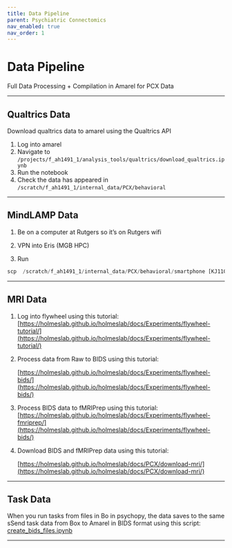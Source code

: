 ```yaml
---
title: Data Pipeline
parent: Psychiatric Connectomics
nav_enabled: true
nav_order: 1
---
```


# Data Pipeline


Full Data Processing + Compilation in Amarel for PCX Data 

---

## Qualtrics Data

Download qualtrics data to amarel using the Qualtrics API 

1. Log into amarel
2. Navigate to `/projects/f_ah1491_1/analysis_tools/qualtrics/download_qualtrics.ipynb`
3. Run the notebook
4. Check the data has appeared in `/scratch/f_ah1491_1/internal_data/PCX/behavioral`

---

## MindLAMP Data

1. Be on a computer at Rutgers so it’s on Rutgers wifi

1. VPN into Eris (MGB HPC)

3.  Run 

```python
scp  /scratch/f_ah1491_1/internal_data/PCX/behavioral/smartphone [KJ110@eristwo.partners.org](mailto:KJ110@eristwo.partners.org):/data/sbdp/PHOENIX/PCX/PROTECTED .
```

---

## MRI Data

1. Log into flywheel using this tutorial: [https://holmeslab.github.io/holmeslab/docs/Experiments/flywheel-tutorial/](https://holmeslab.github.io/holmeslab/docs/Experiments/flywheel-tutorial/) 
2. Process data from Raw to BIDS using this tutorial:
    
    [https://holmeslab.github.io/holmeslab/docs/Experiments/flywheel-bids/](https://holmeslab.github.io/holmeslab/docs/Experiments/flywheel-bids/) 
    
3. Process BIDS data to fMRIPrep using this tutorial: [https://holmeslab.github.io/holmeslab/docs/Experiments/flywheel-fmriprep/](https://holmeslab.github.io/holmeslab/docs/Experiments/flywheel-bids/) 
4. Download BIDS and fMRIPrep data using this tutorial:
    
    [https://holmeslab.github.io/holmeslab/docs/PCX/download-mri/](https://holmeslab.github.io/holmeslab/docs/PCX/download-mri/) 
    

---

## Task Data

When you run tasks from files in Bo in psychopy, the data saves to the same sSend task data from Box to Amarel in BIDS format using this script: [create_bids_files.ipynb](https://rutgers.box.com/s/2ko0vive5aegeplaqabd8go4ug0e0g6h)

---